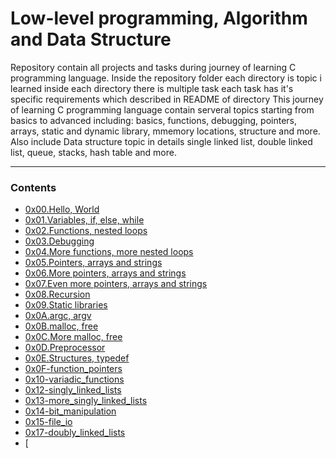 # Low-level programming, Algorithm and Data Structure

Repository contain all projects and tasks during journey of learning C programming language.
Inside the repository folder each directory is topic i learned inside each directory there is multiple task each task has it's specific requirements which described in README of directory
This journey of learning C programming language contain serveral topics starting from basics to advanced including:
basics, functions, debugging, pointers, arrays, static and dynamic library, mmemory locations, structure and more.
Also include Data structure topic in details single linked list, double linked list, queue, stacks, hash table and more.

---

### Contents
- [0x00.Hello, World](https://github.com/amgadfikry/alx-low_level_programming/tree/master/0x00-hello_world)
- [0x01.Variables, if, else, while](https://github.com/amgadfikry/alx-low_level_programming/tree/master/0x01-variables_if_else_while)
- [0x02.Functions, nested loops](https://github.com/amgadfikry/alx-low_level_programming/tree/master/0x02-functions_nested_loops)
- [0x03.Debugging](https://github.com/amgadfikry/alx-low_level_programming/tree/master/0x03-debugging)
- [0x04.More functions, more nested loops](https://github.com/amgadfikry/alx-low_level_programming/tree/master/0x04-more_functions_nested_loops)
- [0x05.Pointers, arrays and strings](https://github.com/amgadfikry/alx-low_level_programming/tree/master/0x05-pointers_arrays_strings)
- [0x06.More pointers, arrays and strings](https://github.com/amgadfikry/alx-low_level_programming/tree/master/0x06-pointers_arrays_strings)
- [0x07.Even more pointers, arrays and strings](https://github.com/amgadfikry/alx-low_level_programming/tree/master/0x07-pointers_arrays_strings)
- [0x08.Recursion](https://github.com/amgadfikry/alx-low_level_programming/tree/master/0x08-recursion)
- [0x09.Static libraries](https://github.com/amgadfikry/alx-low_level_programming/tree/master/0x09-static_libraries)
- [0x0A.argc, argv](https://github.com/amgadfikry/alx-low_level_programming/tree/master/0x0A-argc_argv)
- [0x0B.malloc, free](https://github.com/amgadfikry/alx-low_level_programming/tree/master/0x0B-malloc_free)
- [0x0C.More malloc, free](https://github.com/amgadfikry/alx-low_level_programming/tree/master/0x0C-more_malloc_free)
- [0x0D.Preprocessor](https://github.com/amgadfikry/alx-low_level_programming/tree/master/0x0D-preprocessor)
- [0x0E.Structures, typedef](https://github.com/amgadfikry/alx-low_level_programming/tree/master/0x0E-structures_typedef)
- [0x0F-function_pointers](https://github.com/amgadfikry/alx-low_level_programming/tree/master/0x0F-function_pointers)
- [0x10-variadic_functions](https://github.com/amgadfikry/alx-low_level_programming/tree/master/0x10-variadic_functions)
- [0x12-singly_linked_lists](https://github.com/amgadfikry/alx-low_level_programming/tree/master/0x12-singly_linked_lists)
- [0x13-more_singly_linked_lists](https://github.com/amgadfikry/alx-low_level_programming/tree/master/0x13-more_singly_linked_lists)
- [0x14-bit_manipulation](https://github.com/amgadfikry/alx-low_level_programming/tree/master/0x14-bit_manipulation)
- [0x15-file_io](https://github.com/amgadfikry/alx-low_level_programming/tree/master/0x15-file_io)
- [0x17-doubly_linked_lists](https://github.com/amgadfikry/alx-low_level_programming/tree/master/0x17-doubly_linked_lists)
- [
